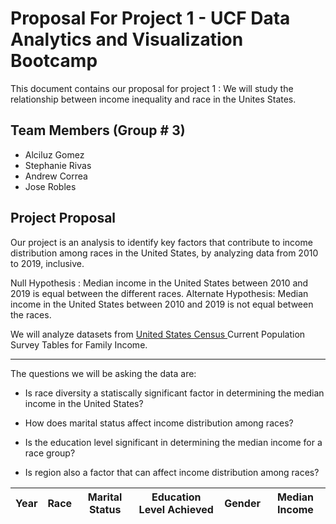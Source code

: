 # Proposal For Project 1 - UCF Data Analytics and Visualization Bootcamp 


This document contains our proposal for project 1 : We will study the relationship between income inequality and race in the Unites States. 


## Team Members (Group # 3) 
* Alciluz Gomez
* Stephanie Rivas
* Andrew Correa
* Jose Robles


## Project Proposal

Our project is an analysis to identify key factors that contribute to income distribution among races in the United States, by analyzing data from 2010 to 2019, inclusive. 

Null Hypothesis : Median income in the United States between 2010 and 2019 is equal between the different races. 
Alternate Hypothesis: Median income in the United States between 2010 and 2019 is not equal between the races. 

We will analyze datasets from [United States Census ](https://www.census.gov/data/tables/time-series/demo/income-poverty/cps-finc.html) Current Population Survey Tables for Family Income. 

---

The questions we will be asking the data are:

* Is race diversity a statiscally significant factor in determining the median income in the United States? 

* How does marital status affect income distribution among races?

* Is the education level significant in determining the median income for a race group?

* Is region also a factor that can affect income distribution among races?

|Year | Race | Marital Status | Education Level Achieved | Gender |  Median Income |
|----|------|-----------------|---------------|-|-|



